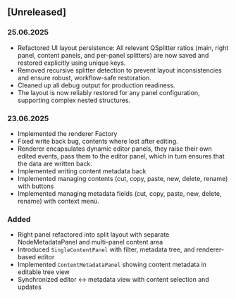 ## [Unreleased]

### 25.06.2025
- Refactored UI layout persistence: All relevant QSplitter ratios (main, right panel, content panels, and per-panel splitters) are now saved and restored explicitly using unique keys.
- Removed recursive splitter detection to prevent layout inconsistencies and ensure robust, workflow-safe restoration.
- Cleaned up all debug output for production readiness.
- The layout is now reliably restored for any panel configuration, supporting complex nested structures.

### 23.06.2025
- Implemented the renderer Factory
- Fixed write back bug, contents where lost after editing.
- Renderer encapsulates dynamic editor panels, they raise their own edited events, pass them to the editor panel, which in turn ensures that the data are written back.
- Implemented writing content metadata back
- Implemented managing contents (cut, copy, paste, new, delete, rename) with buttons
- Implemented managing metadata fields (cut, copy, paste, new, delete, rename) with context menü.




### Added
- Right panel refactored into split layout with separate NodeMetadataPanel and multi-panel content area
- Introduced `SingleContentPanel` with filter, metadata tree, and renderer-based editor
- Implemented `ContentMetadataPanel` showing content metadata in editable tree view
- Synchronized editor ↔ metadata view with content selection and updates
